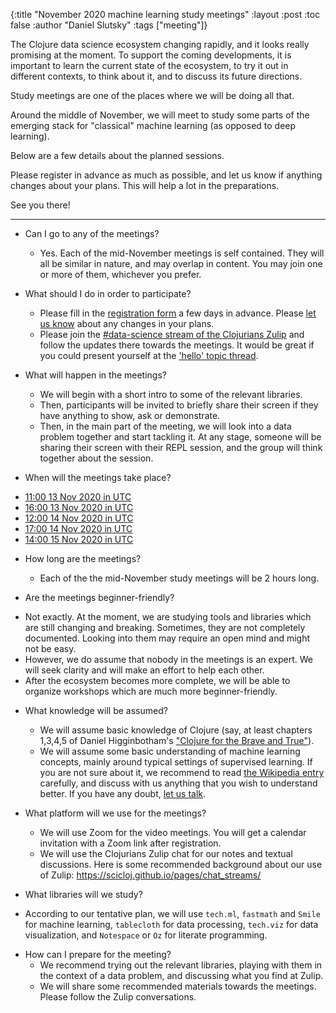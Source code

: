 {:title "November 2020 machine learning study meetings"
 :layout :post
 :toc false
 :author "Daniel Slutsky"
 :tags  ["meeting"]}

The Clojure data science ecosystem changing rapidly, and it looks really promising at the moment. To support the coming developments, it is important to learn the current state of the ecosystem, to try it out in different contexts, to think about it, and to discuss its future directions.

Study meetings are one of the places where we will be doing all that.

Around the middle of November, we will meet to study some parts of the emerging stack for "classical" machine learning (as opposed to deep learning).

Below are a few details about the planned sessions. 

Please register in advance as much as possible, and let us know if anything changes about your plans. This will help a lot in the preparations.

See you there!

----------

* Can I go to any of the meetings?
  - Yes. Each of the mid-November meetings is self contained. They will all be similar in nature, and may overlap in content. You may join one or more of them, whichever you prefer.

* What should I do in order to participate?
  - Please fill in the [registration form](https://tinyurl.com/yxe79c9l) a few days in advance. Please [let us know](https://scicloj.github.io/pages/about/#where) about any changes in your plans.
  - Please join the [#data-science stream of the Clojurians Zulip](https://clojurians.zulipchat.com/#narrow/stream/151924-data-science) and follow the updates there towards the meetings. It would be great if you could present yourself at the ['hello' topic thread](https://clojurians.zulipchat.com/#narrow/stream/151924-data-science/topic/hello).

* What will happen in the meetings?
  - We will begin with a short intro to some of the relevant libraries.
  - Then, participants will be invited to briefly share their screen if they have anything to show, ask or demonstrate.
  - Then, in the main part of the meeting, we will look into a data problem together and start tackling it. At any stage, someone will be sharing their screen with their REPL session, and the group will think together about the session.

* When will the meetings take place?
 - [11:00 13 Nov 2020 in UTC](https://time.is/1100_13_Nov_2020_in_UTC/)
 - [16:00 13 Nov 2020 in UTC](https://time.is/1600_13_Nov_2020_in_UTC/)
 - [12:00 14 Nov 2020 in UTC](https://time.is/1200_14_Nov_2020_in_UTC/)
 - [17:00 14 Nov 2020 in UTC](https://time.is/1700_14_Nov_2020_in_UTC/)
 - [14:00 15 Nov 2020 in UTC](https://time.is/1400_15_Nov_2020_in_UTC/)

* How long are the meetings?
  - Each of the the mid-November study meetings will be 2 hours long.

* Are the meetings beginner-friendly?
 - Not exactly. At the moment, we are studying tools and libraries which are still changing and breaking. Sometimes, they are not completely documented. Looking into them may require an open mind and might not be easy.
 - However, we do assume that nobody in the meetings is an expert. We will seek clarity and will make an effort to help each other.
 - After the ecosystem becomes more complete, we will be able to organize workshops which are much more beginner-friendly.

* What knowledge will be assumed?
  - We will assume basic knowledge of Clojure (say, at least chapters 1,3,4,5 of Daniel Higginbotham's ["Clojure for the Brave and True"](https://www.braveclojure.com/)).
  - We will assume some basic understanding of machine learning concepts, mainly around typical settings of supervised learning. If you are not sure about it, we recommend to read [the Wikipedia entry](https://en.wikipedia.org/wiki/Machine_learning) carefully, and discuss with us anything that you wish to understand better. If you have any doubt, [let us talk](https://scicloj.github.io/pages/about/#where).

* What platform will we use for the meetings?
  - We will use Zoom for the video meetings. You will get a calendar invitation with a Zoom link after registration.
  - We will use the Clojurians Zulip chat for our notes and textual discussions. Here is some recommended background about our use of Zulip: https://scicloj.github.io/pages/chat_streams/

* What libraries will we study?
 - According to our tentative plan, we will use `tech.ml`, `fastmath` and `Smile` for machine learning, `tablecloth` for data processing, `tech.viz` for data visualization, and `Notespace` or `Oz` for literate programming.

* How can I prepare for the meeting?
  - We recommend trying out the relevant libraries, playing with them in the context of a data problem, and discussing what you find at Zulip.
  - We will share some recommended materials towards the meetings. Please follow the Zulip conversations.
